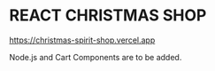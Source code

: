# REACT CHRISTMAS SHOP

https://christmas-spirit-shop.vercel.app

Node.js and Cart Components are to be added.
